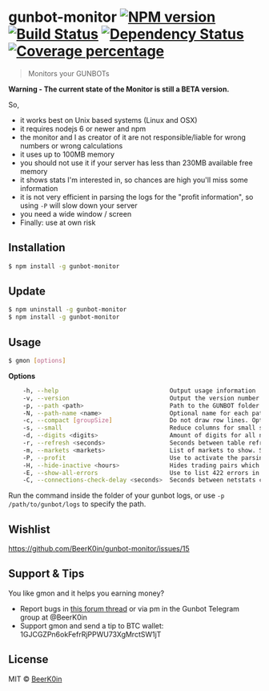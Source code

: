 # gunbot-monitor [![NPM version][npm-image]][npm-url] [![Build Status][travis-image]][travis-url] [![Dependency Status][daviddm-image]][daviddm-url] [![Coverage percentage][coveralls-image]][coveralls-url]
> Monitors your GUNBOTs

**Warning - The current state of the Monitor is still a BETA version.**

So,
- it works best on Unix based systems (Linux and OSX)
- it requires nodejs 6 or newer and npm
- the monitor and I as creator of it are not responsible/liable for wrong numbers or wrong calculations
- it uses up to 100MB memory
- you should not use it if your server has less than 230MB available free memory
- it shows stats I'm interested in, so chances are high you'll miss some information
- it is not very efficient in parsing the logs for the "profit information", so using `-P` will slow down your server
- you need a wide window / screen
- Finally: use at own risk

## Installation

```sh
$ npm install -g gunbot-monitor
```

## Update

```sh
$ npm uninstall -g gunbot-monitor
$ npm install -g gunbot-monitor
```

## Usage

```sh
$ gmon [options]
```

**Options**

```sh
    -h, --help                               Output usage information
    -v, --version                            Output the version number
    -p, --path <path>                        Path to the GUNBOT folder. Separate multiple paths with ":" (like: -p /path1:/path2). [Default: current folder]
    -N, --path-name <name>                   Optional name for each path to the GUNBOT folder(s). Separate multiple path names with ":" (like: -N Kraken_Bot:Proxy_Mega_Bot). [Default: No path name]
    -c, --compact [groupSize]                Do not draw row lines. Optional set the number of rows after which a line is drawn. [Default: 0]
    -s, --small                              Reduce columns for small screens
    -d, --digits <digits>                    Amount of digits for all numbers. Min = 0, max = 10. [Default: 4]
    -r, --refresh <seconds>                  Seconds between table refresh. Min = 1, max = 600. [Default: 60]
    -m, --markets <markets>                  List of markets to show. Separate multiple markets with ":" (like: -m poloniex:kraken) [Default: poloniex:kraken:bittrex]
    -P, --profit                             Use to activate the parsing of the profit. THIS WILL SLOW DOWN YOUR SYSTEM!
    -H, --hide-inactive <hours>              Hides trading pairs which last log entry is older than given hours. Min = 1, max = 854400. [Default: 720]
    -E, --show-all-errors                    Use to list 422 errors in the last column.
    -C, --connections-check-delay <seconds>  Seconds between netstats checks. Higher numbers result in more inaccurate statistics but reduce cpu usage. Min = 1, max = 600. [Default: 1]
```

Run the command inside the folder of your gunbot logs, or use `-p /path/to/gunbot/logs` to specify the path.

## Wishlist

https://github.com/BeerK0in/gunbot-monitor/issues/15

## Support & Tips

You like gmon and it helps you earning money?

- Report bugs in [this forum thread](https://gunthy.org/index.php?topic=319.0) or via pm in the Gunbot Telegram group at @BeerK0in
- Support gmon and send a tip to BTC wallet: 1GJCGZPn6okFefrRjPPWU73XgMrctSW1jT

## License

MIT © [BeerK0in](https://github.com/BeerK0in)


[npm-image]: https://badge.fury.io/js/gunbot-monitor.svg
[npm-url]: https://npmjs.org/package/gunbot-monitor
[travis-image]: https://travis-ci.org/BeerK0in/gunbot-monitor.svg?branch=master
[travis-url]: https://travis-ci.org/BeerK0in/gunbot-monitor
[daviddm-image]: https://david-dm.org/BeerK0in/gunbot-monitor.svg?theme=shields.io
[daviddm-url]: https://david-dm.org/BeerK0in/gunbot-monitor
[coveralls-image]: https://coveralls.io/repos/github/BeerK0in/gunbot-monitor/badge.svg?branch=master
[coveralls-url]: https://coveralls.io/github/BeerK0in/gunbot-monitor?branch=master
